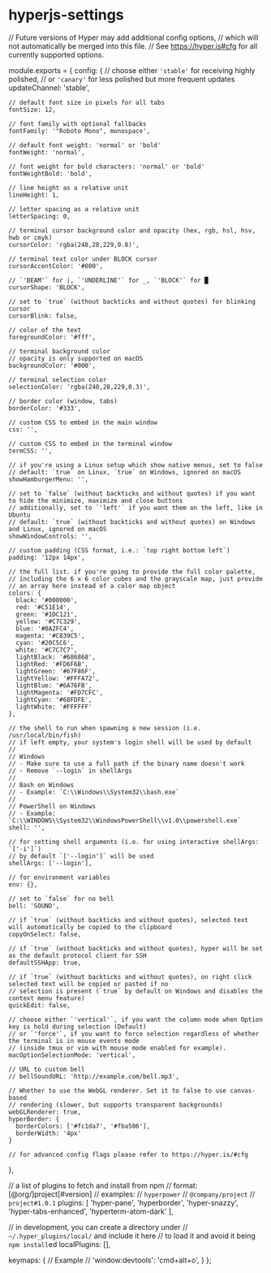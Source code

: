 # hyperjs-settings


// Future versions of Hyper may add additional config options,
// which will not automatically be merged into this file.
// See https://hyper.is#cfg for all currently supported options.

module.exports = {
  config: {
    // choose either `'stable'` for receiving highly polished,
    // or `'canary'` for less polished but more frequent updates
    updateChannel: 'stable',

    // default font size in pixels for all tabs
    fontSize: 12,

    // font family with optional fallbacks
    fontFamily: '"Roboto Mono", monospace',

    // default font weight: 'normal' or 'bold'
    fontWeight: 'normal',

    // font weight for bold characters: 'normal' or 'bold'
    fontWeightBold: 'bold',

    // line height as a relative unit
    lineHeight: 1,

    // letter spacing as a relative unit
    letterSpacing: 0,

    // terminal cursor background color and opacity (hex, rgb, hsl, hsv, hwb or cmyk)
    cursorColor: 'rgba(248,28,229,0.8)',

    // terminal text color under BLOCK cursor
    cursorAccentColor: '#000',

    // `'BEAM'` for |, `'UNDERLINE'` for _, `'BLOCK'` for █
    cursorShape: 'BLOCK',

    // set to `true` (without backticks and without quotes) for blinking cursor
    cursorBlink: false,

    // color of the text
    foregroundColor: '#fff',

    // terminal background color
    // opacity is only supported on macOS
    backgroundColor: '#000',

    // terminal selection color
    selectionColor: 'rgba(248,28,229,0.3)',

    // border color (window, tabs)
    borderColor: '#333',

    // custom CSS to embed in the main window
    css: '',

    // custom CSS to embed in the terminal window
    termCSS: '',

    // if you're using a Linux setup which show native menus, set to false
    // default: `true` on Linux, `true` on Windows, ignored on macOS
    showHamburgerMenu: '',

    // set to `false` (without backticks and without quotes) if you want to hide the minimize, maximize and close buttons
    // additionally, set to `'left'` if you want them on the left, like in Ubuntu
    // default: `true` (without backticks and without quotes) on Windows and Linux, ignored on macOS
    showWindowControls: '',

    // custom padding (CSS format, i.e.: `top right bottom left`)
    padding: '12px 14px',

    // the full list. if you're going to provide the full color palette,
    // including the 6 x 6 color cubes and the grayscale map, just provide
    // an array here instead of a color map object
    colors: {
      black: '#000000',
      red: '#C51E14',
      green: '#1DC121',
      yellow: '#C7C329',
      blue: '#0A2FC4',
      magenta: '#C839C5',
      cyan: '#20C5C6',
      white: '#C7C7C7',
      lightBlack: '#686868',
      lightRed: '#FD6F6B',
      lightGreen: '#67F86F',
      lightYellow: '#FFFA72',
      lightBlue: '#6A76FB',
      lightMagenta: '#FD7CFC',
      lightCyan: '#68FDFE',
      lightWhite: '#FFFFFF'
    },

    // the shell to run when spawning a new session (i.e. /usr/local/bin/fish)
    // if left empty, your system's login shell will be used by default
    //
    // Windows
    // - Make sure to use a full path if the binary name doesn't work
    // - Remove `--login` in shellArgs
    //
    // Bash on Windows
    // - Example: `C:\\Windows\\System32\\bash.exe`
    //
    // PowerShell on Windows
    // - Example: `C:\\WINDOWS\\System32\\WindowsPowerShell\\v1.0\\powershell.exe`
    shell: '',

    // for setting shell arguments (i.e. for using interactive shellArgs: `['-i']`)
    // by default `['--login']` will be used
    shellArgs: ['--login'],

    // for environment variables
    env: {},

    // set to `false` for no bell
    bell: 'SOUND',

    // if `true` (without backticks and without quotes), selected text will automatically be copied to the clipboard
    copyOnSelect: false,

    // if `true` (without backticks and without quotes), hyper will be set as the default protocol client for SSH
    defaultSSHApp: true,

    // if `true` (without backticks and without quotes), on right click selected text will be copied or pasted if no
    // selection is present (`true` by default on Windows and disables the context menu feature)
    quickEdit: false,

    // choose either `'vertical'`, if you want the column mode when Option key is hold during selection (Default)
    // or `'force'`, if you want to force selection regardless of whether the terminal is in mouse events mode
    // (inside tmux or vim with mouse mode enabled for example).
    macOptionSelectionMode: 'vertical',

    // URL to custom bell
    // bellSoundURL: 'http://example.com/bell.mp3',

    // Whether to use the WebGL renderer. Set it to false to use canvas-based
    // rendering (slower, but supports transparent backgrounds)
    webGLRenderer: true,
    hyperBorder: {
      borderColors: ['#fc1da7', '#fba506'],
      borderWidth: '4px'
    }

    // for advanced config flags please refer to https://hyper.is/#cfg
  },

  // a list of plugins to fetch and install from npm
  // format: [@org/]project[#version]
  // examples:
  //   `hyperpower`
  //   `@company/project`
  //   `project#1.0.1`
  plugins: [
    'hyper-pane',
    'hyperborder',
    'hyper-snazzy',
    'hyper-tabs-enhanced',
    'hyperterm-atom-dark'
  ],

  // in development, you can create a directory under
  // `~/.hyper_plugins/local/` and include it here
  // to load it and avoid it being `npm install`ed
  localPlugins: [],

  keymaps: {
    // Example
    // 'window:devtools': 'cmd+alt+o',
  }
};
